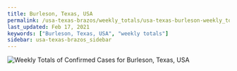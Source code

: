 ```yaml
---
title: Burleson, Texas, USA
permalink: /usa-texas-brazos/weekly_totals/usa-texas-burleson-weekly_totals.html
last_updated: Feb 17, 2021
keywords: ["Burleson, Texas, USA", "weekly totals"]
sidebar: usa-texas-brazos_sidebar
---
```


![Weekly Totals of Confirmed Cases for Burleson, Texas, USA](/covid_tracker/images/graphs/usa-texas-burleson-weekly_totals_graph.png)
